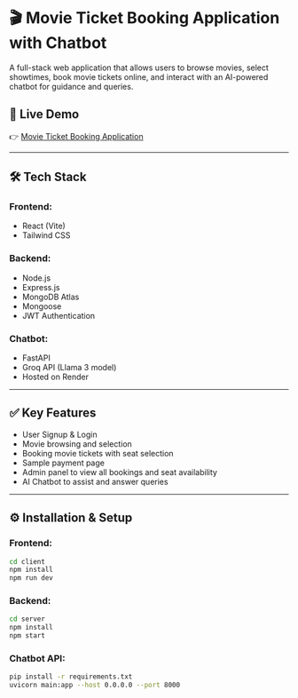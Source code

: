 # 🎬 Movie Ticket Booking Application with Chatbot

A full-stack web application that allows users to browse movies, select showtimes, book movie tickets online, and interact with an AI-powered chatbot for guidance and queries.

## 🚀 Live Demo
👉 [Movie Ticket Booking Application](https://movie-ticket-booking-webapp.netlify.app/)

---

## 🛠 Tech Stack

### Frontend:
- React (Vite)
- Tailwind CSS

### Backend:
- Node.js
- Express.js
- MongoDB Atlas
- Mongoose
- JWT Authentication

### Chatbot:
- FastAPI
- Groq API (Llama 3 model)
- Hosted on Render

---

## ✅ Key Features
- User Signup & Login
- Movie browsing and selection
- Booking movie tickets with seat selection
- Sample payment page
- Admin panel to view all bookings and seat availability
- AI Chatbot to assist and answer queries

---

## ⚙️ Installation & Setup

### Frontend:
```bash
cd client
npm install
npm run dev
```

### Backend:
```bash
cd server
npm install
npm start
```

### Chatbot API:
```bash
pip install -r requirements.txt
uvicorn main:app --host 0.0.0.0 --port 8000
```

